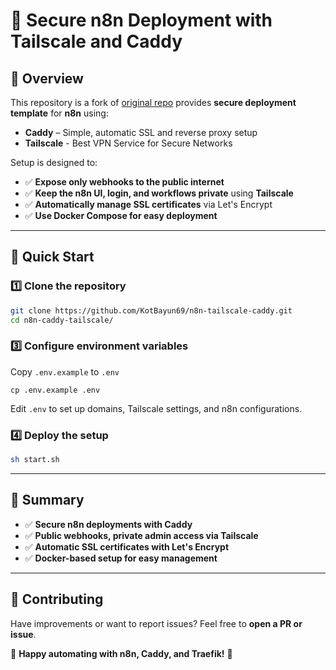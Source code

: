 # 🚀 Secure n8n Deployment with Tailscale and Caddy

## 🌟 Overview  

This repository is a fork of [original repo](https://github.com/telepilotco/n8n-secure-deployment "Secure n8n Deployment with Caddy & Traefik")  provides **secure deployment template** for **n8n** using:  
- **Caddy** – Simple, automatic SSL and reverse proxy setup
- **Tailscale** - Best VPN Service for Secure Networks  

Setup is designed to:  
- ✅ **Expose only webhooks to the public internet**  
- ✅ **Keep the n8n UI, login, and workflows private** using **Tailscale**  
- ✅ **Automatically manage SSL certificates** via Let's Encrypt  
- ✅ **Use Docker Compose for easy deployment**  

---

## 🚀 Quick Start  

### 1️⃣ Clone the repository  

```sh
git clone https://github.com/KotBayun69/n8n-tailscale-caddy.git
cd n8n-caddy-tailscale/
```

### 3️⃣ Configure environment variables

Copy `.env.example` to `.env`
```
cp .env.example .env
```
Edit `.env` to set up domains, Tailscale settings, and n8n configurations.

### 4️⃣ Deploy the setup  

```sh
sh start.sh
```

---

## 📌 Summary  

- ✅ **Secure n8n deployments with Caddy**  
- ✅ **Public webhooks, private admin access via Tailscale**  
- ✅ **Automatic SSL certificates with Let's Encrypt**  
- ✅ **Docker-based setup for easy management**  

---

## 🤝 Contributing  

Have improvements or want to report issues? Feel free to **open a PR or issue**.  

🔗 **Happy automating with n8n, Caddy, and Traefik!** 🚀


